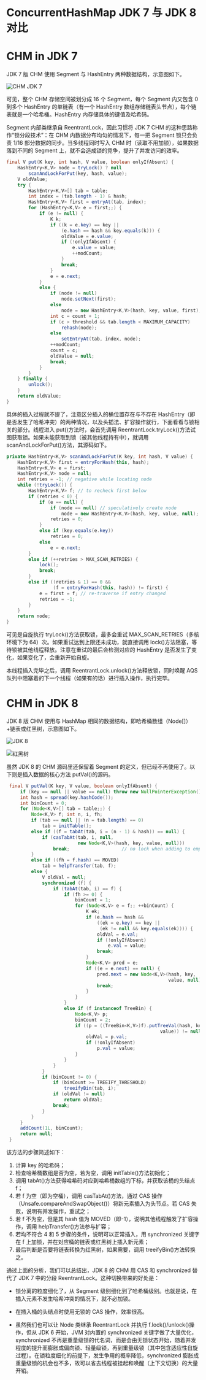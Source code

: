 # ConcurrentHashMap JDK 7 与 JDK 8 对比

# CHM in JDK 7

JDK 7 版 CHM 使用 Segment 与 HashEntry 两种数据结构，示意图如下。

![CHM JDK 7](https://ngte-superbed.oss-cn-beijing.aliyuncs.com/superbed/2021/07/18/60f38aa15132923bf8364121.png)

可见，整个 CHM 存储空间被划分成 16 个 Segment，每个 Segment 内又包含 0 到多个 HashEntry 的单链表（有一个 HashEntry 数组存储链表头节点），每个链表就是一个哈希桶。HashEntry 内存储具体的键值及哈希码。

Segment 内部类继承自 ReentrantLock，因此习惯将 JDK 7 CHM 的这种思路称作“锁分段技术”：在 CHM 内数据分布均匀的情况下，每一把 Segment 锁只会负责 1/16 部分数据的同步。当多线程同时写入 CHM 时（读取不用加锁），如果数据落到不同的 Segment 上，就不会造成锁的竞争，提升了并发访问的效率。

```java
final V put(K key, int hash, V value, boolean onlyIfAbsent) {
    HashEntry<K,V> node = tryLock() ? null
        scanAndLockForPut(key, hash, value);
    V oldValue;
    try {
        HashEntry<K,V>[] tab = table;
        int index = (tab.length - 1) & hash;
        HashEntry<K,V> first = entryAt(tab, index);
        for (HashEntry<K,V> e = first;;) {
            if (e != null) {
                K k;
                if ((k = e.key) == key ||
                    (e.hash == hash && key.equals(k))) {
                    oldValue = e.value;
                    if (!onlyIfAbsent) {
                        e.value = value;
                        ++modCount;
                    }
                    break;
                }
                e = e.next;
            }
            else {
                if (node != null)
                    node.setNext(first);
                else
                    node = new HashEntry<K,V>(hash, key, value, first);
                int c = count + 1;
                if (c > threshold && tab.length < MAXIMUM_CAPACITY)
                    rehash(node);
                else
                    setEntryAt(tab, index, node);
                ++modCount;
                count = c;
                oldValue = null;
                break;
            }
        }
    } finally {
        unlock();
    }
    return oldValue;
}
```

具体的插入过程就不提了，注意区分插入的桶位置存在与不存在 HashEntry（即是否发生了哈希冲突）的两种情况，以及头插法、扩容操作就行，下面看看与锁相关的部分。线程进入 put()方法时，会首先调用 ReentrantLock.tryLock()方法试图获取锁。如果未能获取到锁（被其他线程持有中），就调用 scanAndLockForPut()方法，其源码如下。

```java
private HashEntry<K,V> scanAndLockForPut(K key, int hash, V value) {
    HashEntry<K,V> first = entryForHash(this, hash);
    HashEntry<K,V> e = first;
    HashEntry<K,V> node = null;
    int retries = -1; // negative while locating node
    while (!tryLock()) {
        HashEntry<K,V> f; // to recheck first below
        if (retries < 0) {
            if (e == null) {
                if (node == null) // speculatively create node
                    node = new HashEntry<K,V>(hash, key, value, null);
                retries = 0;
            }
            else if (key.equals(e.key))
                retries = 0;
            else
                e = e.next;
        }
        else if (++retries > MAX_SCAN_RETRIES) {
            lock();
            break;
        }
        else if ((retries & 1) == 0 &&
                 (f = entryForHash(this, hash)) != first) {
            e = first = f; // re-traverse if entry changed
            retries = -1;
        }
    }
    return node;
}
```

可见是自旋执行 tryLock()方法获取锁，最多会重试 MAX_SCAN_RETRIES（多核环境下为 64）次。如果重试达到上限还未成功，就直接调用 lock()方法阻塞，等待锁被其他线程释放。注意在重试的最后会检测对应的 HashEntry 是否发生了变化，如果变化了，会重新开始自旋。

本线程插入完毕之后，调用 ReentrantLock.unlock()方法释放锁，同时唤醒 AQS 队列中阻塞着的下一个线程（如果有的话）进行插入操作，执行完毕。

# CHM in JDK 8

JDK 8 版 CHM 使用与 HashMap 相同的数据结构，即哈希桶数组（Node[]）+链表或红黑树，示意图如下。

![JDK 8](https://ngte-superbed.oss-cn-beijing.aliyuncs.com/superbed/2021/07/18/60f38c995132923bf8442a64.png)

![红黑树](https://ngte-superbed.oss-cn-beijing.aliyuncs.com/superbed/2021/07/18/60f38cb35132923bf844e8b7.png)

虽然 JDK 8 的 CHM 源码里还保留着 Segment 的定义，但已经不再使用了。以下则是插入数据的核心方法 putVal()的源码。

```java
 final V putVal(K key, V value, boolean onlyIfAbsent) {
     if (key == null || value == null) throw new NullPointerException();
     int hash = spread(key.hashCode());
     int binCount = 0;
     for (Node<K,V>[] tab = table;;) {
         Node<K,V> f; int n, i, fh;
         if (tab == null || (n = tab.length) == 0)
             tab = initTable();
         else if ((f = tabAt(tab, i = (n - 1) & hash)) == null) {
             if (casTabAt(tab, i, null,
                          new Node<K,V>(hash, key, value, null)))
                 break;                   // no lock when adding to empty bin
         }
         else if ((fh = f.hash) == MOVED)
             tab = helpTransfer(tab, f);
         else {
             V oldVal = null;
             synchronized (f) {
                 if (tabAt(tab, i) == f) {
                     if (fh >= 0) {
                         binCount = 1;
                         for (Node<K,V> e = f;; ++binCount) {
                             K ek;
                             if (e.hash == hash &&
                                 ((ek = e.key) == key ||
                                  (ek != null && key.equals(ek)))) {
                                 oldVal = e.val;
                                 if (!onlyIfAbsent)
                                     e.val = value;
                                 break;
                             }
                             Node<K,V> pred = e;
                             if ((e = e.next) == null) {
                                 pred.next = new Node<K,V>(hash, key,
                                                           value, null);
                                 break;
                             }
                         }
                     }
                     else if (f instanceof TreeBin) {
                         Node<K,V> p;
                         binCount = 2;
                         if ((p = ((TreeBin<K,V>)f).putTreeVal(hash, key,
                                                        value)) != null) {
                             oldVal = p.val;
                             if (!onlyIfAbsent)
                                 p.val = value;
                         }
                     }
                 }
             }
             if (binCount != 0) {
                 if (binCount >= TREEIFY_THRESHOLD)
                     treeifyBin(tab, i);
                 if (oldVal != null)
                     return oldVal;
                 break;
             }
         }
     }
     addCount(1L, binCount);
     return null;
 }
```

该方法的步骤简述如下：

1. 计算 key 的哈希码；
2. 检查哈希桶数组是否为空，若为空，调用 initTable()方法初始化；
3. 调用 tabAt()方法获得哈希码对应到哈希桶数组的下标，并获取该桶的头结点 f；
4. 若 f 为空（即为空桶），调用 casTabAt()方法，通过 CAS 操作（Unsafe.compareAndSwapObject()）将新元素插入为头节点。若 CAS 失败，说明有并发操作，重试之；
5. 若 f 不为空，但是其 hash 值为 MOVED（即-1），说明其他线程触发了扩容操作，调用 helpTransfer()方法参与扩容；
6. 若均不符合 4 和 5 步骤的条件，说明可以正常插入，用 synchronized 关键字在 f 上加锁，并在对应桶的链表或红黑树上插入新元素；
7. 最后判断是否要将链表转换为红黑树，如果需要，调用 treeifyBin()方法转换之。

通过上面的分析，我们可以总结出，JDK 8 的 CHM 用 CAS 和 synchronized 替代了 JDK 7 中的分段 ReentrantLock。这种切换带来的好处是：

- 锁分离的粒度细化了，从 Segment 级别细化到了哈希桶级别。也就是说，在插入元素不发生哈希冲突的情况下，就不必加锁。

- 在插入桶的头结点时使用无锁的 CAS 操作，效率很高。

- 虽然我们也可以让 Node 类继承 ReentrantLock 并执行 f.lock()/unlock()操作，但从 JDK 6 开始，JVM 对内置的 synchronized 关键字做了大量优化，synchronized 不再是重量级锁的代名词，而是会由无锁状态开始，随着并发程度的提升而膨胀成偏向锁、轻量级锁，再到重量级锁（其中包含适应性自旋过程）。在锁粒度细化的前提下，发生争用的概率降低，synchronized 膨胀成重量级锁的机会也不多，故可以省去线程被挂起和唤醒（上下文切换）的大量开销。
